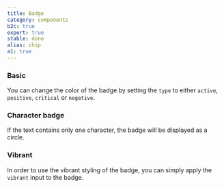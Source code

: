 ```yaml
---
title: Badge
category: components
b2c: true
expert: true
stable: done
alias: chip
a1: true
---
```


### Basic

You can change the color of the badge by setting the `type` to either `active`, `positive`, `critical` or `negative`.

<!-- example(badge) -->

### Character badge
If the text contains only one character, the badge will be displayed as a circle.
<!-- example(badge-character) -->

### Vibrant

In order to use the vibrant styling of the badge, you can simply apply the `vibrant` input to the badge.

<!-- example(badge-vibrant) -->
